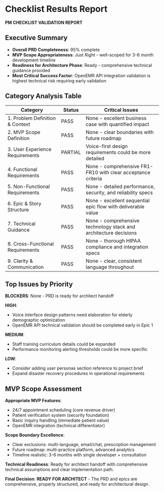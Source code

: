 # Checklist Results Report

**PM CHECKLIST VALIDATION REPORT**

## Executive Summary
- **Overall PRD Completeness**: 95% complete
- **MVP Scope Appropriateness**: Just Right - well-scoped for 3-6 month development timeline
- **Readiness for Architecture Phase**: Ready - comprehensive technical guidance provided
- **Most Critical Success Factor**: OpenEMR API integration validation is highest technical risk requiring early validation

## Category Analysis Table

| Category                         | Status  | Critical Issues |
| -------------------------------- | ------- | --------------- |
| 1. Problem Definition & Context  | PASS    | None - excellent business case with quantified impact |
| 2. MVP Scope Definition          | PASS    | None - clear boundaries with future roadmap |
| 3. User Experience Requirements  | PARTIAL | Voice-first design requirements could be more detailed |
| 4. Functional Requirements       | PASS    | None - comprehensive FR1-FR10 with clear acceptance criteria |
| 5. Non-Functional Requirements   | PASS    | None - detailed performance, security, and reliability specs |
| 6. Epic & Story Structure        | PASS    | None - excellent sequential epic flow with deliverable value |
| 7. Technical Guidance            | PASS    | None - comprehensive technology stack and architecture decisions |
| 8. Cross-Functional Requirements | PASS    | None - thorough HIPAA compliance and integration specs |
| 9. Clarity & Communication       | PASS    | None - clear, consistent language throughout |

## Top Issues by Priority

**BLOCKERS**: None - PRD is ready for architect handoff

**HIGH**: 
- Voice interface design patterns need elaboration for elderly demographic optimization
- OpenEMR API technical validation should be completed early in Epic 1

**MEDIUM**: 
- Staff training curriculum details could be expanded
- Performance monitoring alerting thresholds could be more specific

**LOW**: 
- Consider adding user personas section reference to project brief
- Expand disaster recovery procedures in operational requirements

## MVP Scope Assessment

**Appropriate MVP Features**:
- 24/7 appointment scheduling (core revenue driver)
- Patient verification system (security foundation)
- Basic inquiry handling (immediate patient value)
- OpenEMR integration (technical differentiator)

**Scope Boundary Excellence**:
- Clear exclusions: multi-language, email/chat, prescription management
- Future roadmap: multi-practice platform, advanced analytics
- Timeline realistic: 3-6 months with single developer + consultation

**Technical Readiness**: Ready for architect handoff with comprehensive technical assumptions and clear implementation path.

**Final Decision**: **READY FOR ARCHITECT** - The PRD and epics are comprehensive, properly structured, and ready for architectural design.
